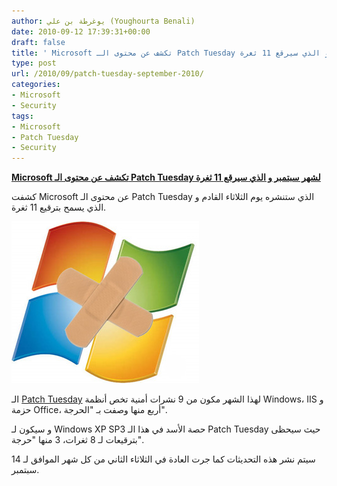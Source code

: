 ```yaml
---
author: يوغرطة بن علي (Youghourta Benali)
date: 2010-09-12 17:39:31+00:00
draft: false
title: ' Microsoft تكشف عن محتوى الـ Patch Tuesday لشهر سبتمبر و الذي سيرقع 11 ثغرة '
type: post
url: /2010/09/patch-tuesday-september-2010/
categories:
- Microsoft
- Security
tags:
- Microsoft
- Patch Tuesday
- Security
---
```


**[ Microsoft تكشف عن محتوى الـ Patch Tuesday لشهر سبتمبر و الذي سيرقع 11 ثغرة](https://www.it-scoop.com/2010/09/patch-tuesday-september-2010/)**


كشفت Microsoft عن محتوى الـ Patch Tuesday الذي ستنشره يوم الثلاثاء القادم و الذي يسمح بترقيع 11 ثغرة.

[![](Microsoft_patch_tuesday.jpg)
](https://www.it-scoop.com/2010/09/patch-tuesday-september-2010/)



الـ [Patch Tuesday](http://www.microsoft.com/technet/security/bulletin/ms10-sep.mspx) لهذا الشهر مكون من 9 نشرات أمنية تخص أنظمة Windows، IIS و حزمة Office، أربع منها وصفت بـ "الحرجة".

و سيكون لـ Windows XP SP3 حصة الأسد في هذا الـ Patch Tuesday حيث سيحظى بترقيعات لـ 8 ثغرات، 3 منها "حرجة".

سيتم نشر هذه التحديثات كما جرت العادة في الثلاثاء الثاني من كل شهر الموافق لـ 14 سبتمبر.
